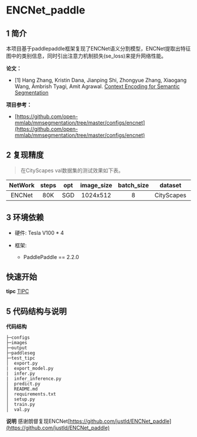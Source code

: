 # ENCNet_paddle


## 1 简介

本项目基于paddlepaddle框架复现了ENCNet语义分割模型，ENCNet提取出特征图中的类别信息，同时引出注意力机制损失(se_loss)来提升网络性能。

**论文：**
- [1] Hang Zhang, Kristin Dana, Jianping Shi, Zhongyue Zhang, Xiaogang Wang, Ambrish Tyagi, Amit Agrawal. [Context Encoding for Semantic Segmentation](https://paperswithcode.com/paper/context-encoding-for-semantic-segmentation)

**项目参考：**
- [https://github.com/open-mmlab/mmsegmentation/tree/master/configs/encnet](https://github.com/open-mmlab/mmsegmentation/tree/master/configs/encnet)

## 2 复现精度
>在CityScapes val数据集的测试效果如下表。

|NetWork |steps|opt|image_size|batch_size|dataset|memory|card|mIou|config|weight|log|
| :---: | :---: | :---: | :---: | :---: | :---: | :---: | :---: | :---: | :---: | :---: | :---: |
|ENCNet|80K|SGD|1024x512|8|CityScapes|32G|4|78.70|[encnet_cityscapes_1024x512_80k.yml](configs/encnet/encnet_cityscapes_1024x512_80k.yml)|[link](https://bj.bcebos.com/v1/ai-studio-cluster-infinite-task/outputs/105022.tar?authorization=bce-auth-v1%2F0ef6765c1e494918bc0d4c3ca3e5c6d1%2F2021-11-24T10%3A37%3A31Z%2F-1%2F%2F1d0504cbdf4fac38dc60c1298e9b632e739d1a2f952485056a8f50ff45f3344b)|[-](-)|


## 3 环境依赖
- 硬件: Tesla V100 * 4

- 框架:
    - PaddlePaddle == 2.2.0


## 快速开始
**tipc**
[TIPC](test_tipc/docs/test_train_inference.md)

## 5 代码结构与说明
**代码结构**
```
├─configs  
├─images  
├─output  
├─paddleseg  
├─test_tipc  
│  export.py  
|  export_model.py  
|  infer.py  
|  infer_inference.py  
│  predict.py  
│  README.md  
│  requirements.txt  
│  setup.py  
│  train.py  
│  val.py  
```
**说明**
 感谢朗督复现ENCNet[https://github.com/justld/ENCNet_paddle](https://github.com/justld/ENCNet_paddle)

